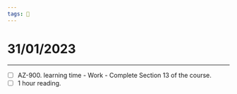 ```yaml
---
tags: 📆
---
```


# 31/01/2023
---

- [ ] AZ-900. learning time - Work - Complete Section 13 of the course.
- [ ] 1 hour reading.